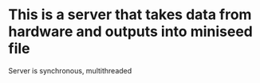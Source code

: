 # This is a server that takes data from hardware and outputs into miniseed file

Server is synchronous, multithreaded 
